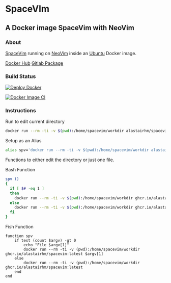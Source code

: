 # SpaceVIm

## A Docker image SpaceVim with NeoVim

### About

[SpaceVim](https://spacevim.org/) running on [NeoVim](http://neovim.io/) inside an [Ubuntu](https://ubuntu.com/) Docker image.

[Docker Hub](https://index.docker.io/u/alastairhm/spacevim/)
[Gitlab Package](https://github.com/users/alastairhm/packages/container/package/spacevim)


### Build Status

[![Deploy Docker](https://github.com/alastairhm/spacevim/actions/workflows/deploy.yml/badge.svg)](https://github.com/alastairhm/spacevim/actions/workflows/deploy.yml)

[![Docker Image CI](https://github.com/alastairhm/spacevim/actions/workflows/docker-image.yml/badge.svg)](https://github.com/alastairhm/spacevim/actions/workflows/docker-image.yml)

### Instructions

Run to edit current directory

```bash
docker run --rm -ti -v $(pwd):/home/spacevim/workdir alastairhm/spacevim
```

Setup as an Alias

```bash
alias spv='docker run --rm -ti -v $(pwd):/home/spacevim/workdir alastairhm/spacevim'
```

Functions to either edit the directory or just one file.   

Bash Function
```bash
spv ()
{
  if [ $# -eq 1 ]
  then
    docker run --rm -ti -v $(pwd):/home/spacevim/workdir ghcr.io/alastairhm/spacevim:latest workdir/$1
  else
    docker run --rm -ti -v $(pwd):/home/spacevim/workdir ghcr.io/alastairhm/spacevim:latest
  fi
}
```

Fish Function
```fish
function spv
    if test (count $argv) -gt 0
        echo "File $argv[1]"
        docker run --rm -ti -v (pwd):/home/spacevim/workdir ghcr.io/alastairhm/spacevim:latest $argv[1]
    else
        docker run --rm -ti -v (pwd):/home/spacevim/workdir ghcr.io/alastairhm/spacevim:latest
    end
end
```
